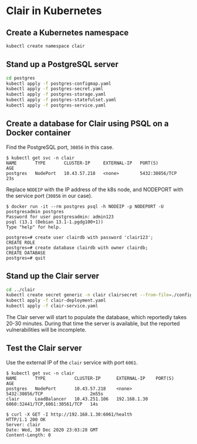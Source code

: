 # Clair in Kubernetes

## Create a Kubernetes namespace

```bash
kubectl create namespace clair
```

## Stand up a PostgreSQL server

```bash
cd postgres
kubectl apply -f postgres-configmap.yaml
kubectl apply -f postgres-secret.yaml
kubectl apply -f postgres-storage.yaml
kubectl apply -f postgres-statefulset.yaml
kubectl apply -f postgres-service.yaml
```

## Create a database for Clair using PSQL on a Docker container

Find the PostgreSQL port, `30856` in this case.

```console
$ kubectl get svc -n clair
NAME       TYPE       CLUSTER-IP     EXTERNAL-IP   PORT(S)          AGE
postgres   NodePort   10.43.57.218   <none>        5432:30856/TCP   23s
```

Replace `NODEIP` with the IP address of the k8s node, and NODEPORT with the
service port (`30856` in our case).

```console
$ docker run -it --rm postgres psql -h NODEIP -p NODEPORT -U postgresadmin postgres
Password for user postgresadmin: admin123
psql (13.1 (Debian 13.1-1.pgdg100+1))
Type "help" for help.

postgres=# create user clairdb with password 'clair123';
CREATE ROLE
postgres=# create database clairdb with owner clairdb;
CREATE DATABASE
postgres=# quit
```

## Stand up the Clair server

```bash
cd ../clair
kubectl create secret generic -n clair clairsecret --from-file=./config.yaml
kubectl apply -f clair-deployment.yaml
kubectl apply -f clair-service.yaml
```

The Clair server will start to populate the database, which reportedly takes
20-30 minutes. During that time the server is available, but the reported
vulnerabilities will be incomplete.

## Test the Clair server

Use the external IP of the `clair` service with port `6061`.

```console
$ kubectl get svc -n clair
NAME       TYPE           CLUSTER-IP      EXTERNAL-IP    PORT(S)                         AGE
postgres   NodePort       10.43.57.218    <none>         5432:30856/TCP                  2m55s
clair      LoadBalancer   10.43.251.106   192.168.1.30   6060:32441/TCP,6061:30561/TCP   14s

$ curl -X GET -I http://192.168.1.30:6061/health
HTTP/1.1 200 OK
Server: clair
Date: Wed, 30 Dec 2020 23:03:28 GMT
Content-Length: 0
```
